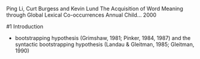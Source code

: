 Ping Li, Curt Burgess and Kevin Lund
The Acquisition of Word Meaning through Global Lexical Co-occurrences
Annual Child... 2000

#1 Introduction

* bootstrapping hypothesis (Grimshaw, 1981; Pinker, 1984, 1987) and the
  syntactic bootstrapping hypothesis (Landau & Gleitman, 1985; Gleitman, 1990)
